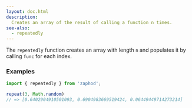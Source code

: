 ```yaml
---
layout: doc.html
description:
  Creates an array of the result of calling a function n times.
see-also:
  - repeatedly
---
```


The `repeatedly` function creates an array with length `n` and populates it by calling `func` for each index.

### Examples

```js
import { repeatedly } from 'zaphod';

repeat(3, Math.random)
// => [0.6402904910501093, 0.6904983669519424, 0.06449449714273214]
```
